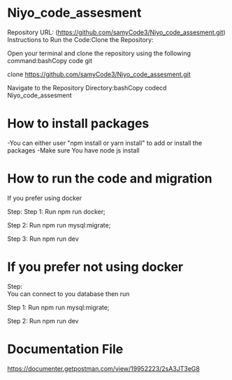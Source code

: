 # Niyo_code_assesment

Repository URL:
(https://github.com/samyCode3/Niyo_code_assesment.git) Instructions to Run the Code:Clone the Repository:

Open your terminal and clone the repository using the following command:bashCopy code git

clone https://github.com/samyCode3/Niyo_code_assesment.git

Navigate to the Repository Directory:bashCopy codecd Niyo_code_assesment

# How to install packages

-You can either user "npm install or yarn install" to add or install the packages
-Make sure You have node js install

# How to run the code and migration
 If you prefer using docker

Step:
Step 1: Run npm run docker;

Step 2: Run npm run mysql:migrate;

Step 3: Run npm run dev

# If you prefer not using docker

Step:    
You can connect to you database then run

Step 1: Run npm run mysql:migrate;

Step 2: Run npm run dev


# Documentation File

https://documenter.getpostman.com/view/19952223/2sA3JT3eG8